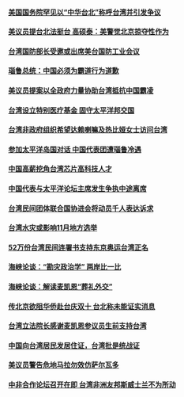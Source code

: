 #### [美国国务院罕见以“中华台北”称呼台湾并引发争议](../pages/zivymejqv_/4561496.md) 

#### [美议员提台北法挺台 高硕泰：美警觉北京掠夺性作为](../pages/zivymejqv_/4560918.md) 

#### [台湾国防部长受邀或出席美台国防工业会议](../pages/zivymejqv_/4560467.md) 

#### [瑙鲁总统：中国必须为霸道行为道歉](../pages/zivymejqv_/4559977.md) 

#### [美议员提案以全政府力量协助台湾抵抗中国霸凌](../pages/zivymejqv_/4559229.md) 

#### [台湾设立特别医疗基金 固守太平洋邦交国](../pages/zivymejqv_/4558795.md) 

#### [台湾非政府组织希望达赖喇嘛及热比娅女士访问台湾](../pages/zivymejqv_/4558581.md) 

#### [参加太平洋岛国对话 中国代表团遭瑙鲁冷遇](../pages/zivymejqv_/4557810.md) 

#### [中国高薪挖角台湾芯片高科技人才](../pages/zivymejqv_/4557169.md) 

#### [中国代表与太平洋论坛主席发生争执中途离席](../pages/zivymejqv_/4556912.md) 

#### [台湾民间团体联合国协进会将动员千人表达诉求](../pages/zivymejqv_/4556902.md) 

#### [台湾水灾或影响11月地方选举](../pages/zivymejqv_/4555504.md) 

#### [52万份台湾民间连署书支持东京奥运台湾正名](../pages/zivymejqv_/4555424.md) 

#### [海峡论谈：“勘灾政治学” 两岸比一比](../pages/zivymejqv_/4554644.md) 

#### [海峡论谈：解读麦凯恩“葬礼外交”](../pages/zivymejqv_/4554635.md) 

#### [传北京欲阻华侨赴台庆双十 台北称未能证实消息](../pages/zivymejqv_/4554371.md) 

#### [台湾立法院长感谢麦凯恩参议员生前支持台湾](../pages/zivymejqv_/4554347.md) 

#### [中国向台湾居民发居住证，台湾批是统战证](../pages/zivymejqv_/4553710.md) 

#### [美议员警告危地马拉勿效仿萨尔瓦多](../pages/zivymejqv_/4553286.md) 

#### [中非合作论坛召开在即 台湾非洲友邦斯威士兰不为所动](../pages/zivymejqv_/4553269.md) 


